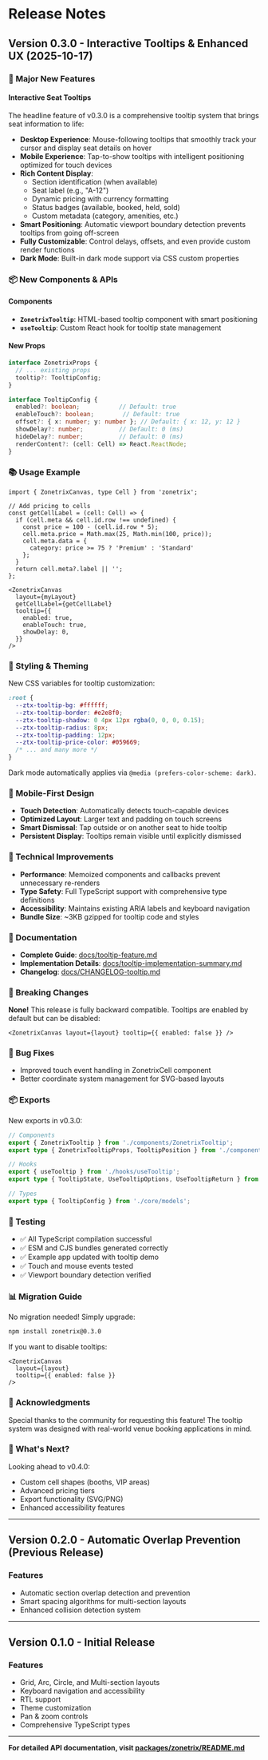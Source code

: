 # Release Notes

## Version 0.3.0 - Interactive Tooltips & Enhanced UX (2025-10-17)

### 🎉 Major New Features

#### Interactive Seat Tooltips
The headline feature of v0.3.0 is a comprehensive tooltip system that brings seat information to life:

- **Desktop Experience**: Mouse-following tooltips that smoothly track your cursor and display seat details on hover
- **Mobile Experience**: Tap-to-show tooltips with intelligent positioning optimized for touch devices
- **Rich Content Display**:
  - Section identification (when available)
  - Seat label (e.g., "A-12")
  - Dynamic pricing with currency formatting
  - Status badges (available, booked, held, sold)
  - Custom metadata (category, amenities, etc.)
- **Smart Positioning**: Automatic viewport boundary detection prevents tooltips from going off-screen
- **Fully Customizable**: Control delays, offsets, and even provide custom render functions
- **Dark Mode**: Built-in dark mode support via CSS custom properties

### 📦 New Components & APIs

#### Components
- **`ZonetrixTooltip`**: HTML-based tooltip component with smart positioning
- **`useTooltip`**: Custom React hook for tooltip state management

#### New Props
```typescript
interface ZonetrixProps {
  // ... existing props
  tooltip?: TooltipConfig;
}

interface TooltipConfig {
  enabled?: boolean;           // Default: true
  enableTouch?: boolean;        // Default: true
  offset?: { x: number; y: number }; // Default: { x: 12, y: 12 }
  showDelay?: number;          // Default: 0 (ms)
  hideDelay?: number;          // Default: 0 (ms)
  renderContent?: (cell: Cell) => React.ReactNode;
}
```

### 📚 Usage Example

```tsx
import { ZonetrixCanvas, type Cell } from 'zonetrix';

// Add pricing to cells
const getCellLabel = (cell: Cell) => {
  if (cell.meta && cell.id.row !== undefined) {
    const price = 100 - (cell.id.row * 5);
    cell.meta.price = Math.max(25, Math.min(100, price));
    cell.meta.data = {
      category: price >= 75 ? 'Premium' : 'Standard'
    };
  }
  return cell.meta?.label || '';
};

<ZonetrixCanvas
  layout={myLayout}
  getCellLabel={getCellLabel}
  tooltip={{
    enabled: true,
    enableTouch: true,
    showDelay: 0,
  }}
/>
```

### 🎨 Styling & Theming

New CSS variables for tooltip customization:

```css
:root {
  --ztx-tooltip-bg: #ffffff;
  --ztx-tooltip-border: #e2e8f0;
  --ztx-tooltip-shadow: 0 4px 12px rgba(0, 0, 0, 0.15);
  --ztx-tooltip-radius: 8px;
  --ztx-tooltip-padding: 12px;
  --ztx-tooltip-price-color: #059669;
  /* ... and many more */
}
```

Dark mode automatically applies via `@media (prefers-color-scheme: dark)`.

### 📱 Mobile-First Design

- **Touch Detection**: Automatically detects touch-capable devices
- **Optimized Layout**: Larger text and padding on touch screens
- **Smart Dismissal**: Tap outside or on another seat to hide tooltip
- **Persistent Display**: Tooltips remain visible until explicitly dismissed

### 🔧 Technical Improvements

- **Performance**: Memoized components and callbacks prevent unnecessary re-renders
- **Type Safety**: Full TypeScript support with comprehensive type definitions
- **Accessibility**: Maintains existing ARIA labels and keyboard navigation
- **Bundle Size**: ~3KB gzipped for tooltip code and styles

### 📖 Documentation

- **Complete Guide**: [docs/tooltip-feature.md](docs/tooltip-feature.md)
- **Implementation Details**: [docs/tooltip-implementation-summary.md](docs/tooltip-implementation-summary.md)
- **Changelog**: [docs/CHANGELOG-tooltip.md](docs/CHANGELOG-tooltip.md)

### 🔄 Breaking Changes

**None!** This release is fully backward compatible. Tooltips are enabled by default but can be disabled:

```tsx
<ZonetrixCanvas layout={layout} tooltip={{ enabled: false }} />
```

### 🐛 Bug Fixes

- Improved touch event handling in ZonetrixCell component
- Better coordinate system management for SVG-based layouts

### 📦 Exports

New exports in v0.3.0:

```typescript
// Components
export { ZonetrixTooltip } from './components/ZonetrixTooltip';
export type { ZonetrixTooltipProps, TooltipPosition } from './components/ZonetrixTooltip';

// Hooks
export { useTooltip } from './hooks/useTooltip';
export type { TooltipState, UseTooltipOptions, UseTooltipReturn } from './hooks/useTooltip';

// Types
export type { TooltipConfig } from './core/models';
```

### 🧪 Testing

- ✅ All TypeScript compilation successful
- ✅ ESM and CJS bundles generated correctly
- ✅ Example app updated with tooltip demo
- ✅ Touch and mouse events tested
- ✅ Viewport boundary detection verified

### 📊 Migration Guide

No migration needed! Simply upgrade:

```bash
npm install zonetrix@0.3.0
```

If you want to disable tooltips:

```tsx
<ZonetrixCanvas
  layout={layout}
  tooltip={{ enabled: false }}
/>
```

### 🙏 Acknowledgments

Special thanks to the community for requesting this feature! The tooltip system was designed with real-world venue booking applications in mind.

### 🔮 What's Next?

Looking ahead to v0.4.0:
- Custom cell shapes (booths, VIP areas)
- Advanced pricing tiers
- Export functionality (SVG/PNG)
- Enhanced accessibility features

---

## Version 0.2.0 - Automatic Overlap Prevention (Previous Release)

### Features
- Automatic section overlap detection and prevention
- Smart spacing algorithms for multi-section layouts
- Enhanced collision detection system

---

## Version 0.1.0 - Initial Release

### Features
- Grid, Arc, Circle, and Multi-section layouts
- Keyboard navigation and accessibility
- RTL support
- Theme customization
- Pan & zoom controls
- Comprehensive TypeScript types

---

**For detailed API documentation, visit [packages/zonetrix/README.md](packages/zonetrix/README.md)**
